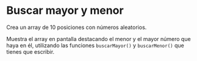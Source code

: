 # Buscar mayor y menor

Crea un array de 10 posiciones con números aleatorios.

Muestra el array en pantalla destacando el menor y el mayor número que haya en él, utilizando las funciones `buscarMayor()` y `buscarMenor()` que tienes que escribir.
